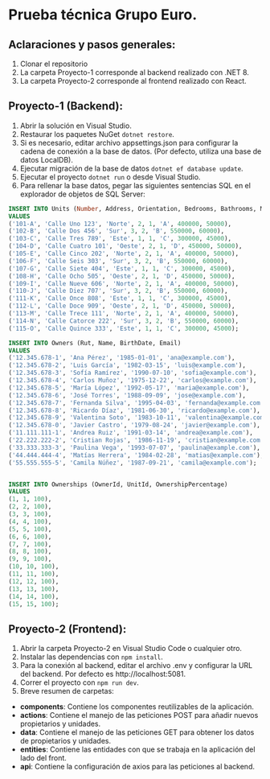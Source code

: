 # Prueba técnica Grupo Euro.

## Aclaraciones y pasos generales:
1. Clonar el repositorio
2. La carpeta Proyecto-1 corresponde al backend realizado con .NET 8.
3. La carpeta Proyecto-2 corresponde al frontend realizado con React.

## Proyecto-1 (Backend):
1. Abrir la solución en Visual Studio.
2. Restaurar los paquetes NuGet `dotnet restore`.
3. Si es necesario, editar archivo appsettings.json para configurar la cadena de conexión a la base de datos. (Por defecto, utiliza una base de datos LocalDB).
4. Ejecutar migración de la base de datos `dotnet ef database update`.
5. Ejecutar el proyecto `dotnet run` o desde Visual Studio.
6. Para rellenar la base datos, pegar las siguientes sentencias SQL en el explorador de objetos de SQL Server:
```sql
INSERT INTO Units (Number, Address, Orientation, Bedrooms, Bathrooms, Model, RentPrice, CommonExpense)
VALUES 
('101-A', 'Calle Uno 123', 'Norte', 2, 1, 'A', 400000, 50000),
('102-B', 'Calle Dos 456', 'Sur', 3, 2, 'B', 550000, 60000),
('103-C', 'Calle Tres 789', 'Este', 1, 1, 'C', 300000, 45000),
('104-D', 'Calle Cuatro 101', 'Oeste', 2, 1, 'D', 450000, 50000),
('105-E', 'Calle Cinco 202', 'Norte', 2, 1, 'A', 400000, 50000),
('106-F', 'Calle Seis 303', 'Sur', 3, 2, 'B', 550000, 60000),
('107-G', 'Calle Siete 404', 'Este', 1, 1, 'C', 300000, 45000),
('108-H', 'Calle Ocho 505', 'Oeste', 2, 1, 'D', 450000, 50000),
('109-I', 'Calle Nueve 606', 'Norte', 2, 1, 'A', 400000, 50000),
('110-J', 'Calle Diez 707', 'Sur', 3, 2, 'B', 550000, 60000),
('111-K', 'Calle Once 808', 'Este', 1, 1, 'C', 300000, 45000),
('112-L', 'Calle Doce 909', 'Oeste', 2, 1, 'D', 450000, 50000),
('113-M', 'Calle Trece 111', 'Norte', 2, 1, 'A', 400000, 50000),
('114-N', 'Calle Catorce 222', 'Sur', 3, 2, 'B', 550000, 60000),
('115-O', 'Calle Quince 333', 'Este', 1, 1, 'C', 300000, 45000);

INSERT INTO Owners (Rut, Name, BirthDate, Email)
VALUES 
('12.345.678-1', 'Ana Pérez', '1985-01-01', 'ana@example.com'),
('12.345.678-2', 'Luis García', '1982-03-15', 'luis@example.com'),
('12.345.678-3', 'Sofía Ramírez', '1990-07-10', 'sofia@example.com'),
('12.345.678-4', 'Carlos Muñoz', '1975-12-22', 'carlos@example.com'),
('12.345.678-5', 'María López', '1992-05-17', 'maria@example.com'),
('12.345.678-6', 'José Torres', '1988-09-09', 'jose@example.com'),
('12.345.678-7', 'Fernanda Silva', '1995-04-03', 'fernanda@example.com'),
('12.345.678-8', 'Ricardo Díaz', '1981-06-30', 'ricardo@example.com'),
('12.345.678-9', 'Valentina Soto', '1983-10-11', 'valentina@example.com'),
('12.345.678-0', 'Javier Castro', '1979-08-24', 'javier@example.com'),
('11.111.111-1', 'Andrea Ruiz', '1991-03-14', 'andrea@example.com'),
('22.222.222-2', 'Cristian Rojas', '1986-11-19', 'cristian@example.com'),
('33.333.333-3', 'Paulina Vega', '1993-07-07', 'paulina@example.com'),
('44.444.444-4', 'Matías Herrera', '1984-02-28', 'matias@example.com'),
('55.555.555-5', 'Camila Núñez', '1987-09-21', 'camila@example.com');


INSERT INTO Ownerships (OwnerId, UnitId, OwnershipPercentage)
VALUES 
(1, 1, 100),
(2, 2, 100),
(3, 3, 100),
(4, 4, 100),
(5, 5, 100),
(6, 6, 100),
(7, 7, 100),
(8, 8, 100),
(9, 9, 100),
(10, 10, 100),
(11, 11, 100),
(12, 12, 100),
(13, 13, 100),
(14, 14, 100),
(15, 15, 100);
```

## Proyecto-2 (Frontend):
1. Abrir la carpeta Proyecto-2 en Visual Studio Code o cualquier otro.
2. Instalar las dependencias con `npm install`.
3. Para la conexión al backend, editar el archivo .env y configurar la URL del backend. Por defecto es http://localhost:5081.
4. Correr el proyecto con `npm run dev`.
5. Breve resumen de carpetas:
- **components**: Contiene los componentes reutilizables de la aplicación.
- **actions**: Contiene el manejo de las peticiones POST para añadir nuevos propietarios y unidades.
- **data**: Contiene el manejo de las peticiones GET para obtener los datos de propietarios y unidades.
- **entities**: Contiene las entidades con que se trabaja en la aplicación del lado del front.
- **api**: Contiene la configuración de axios para las peticiones al backend.